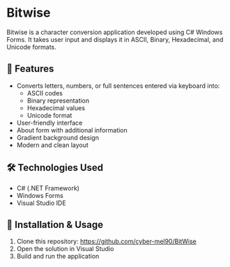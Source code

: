 # Bitwise

Bitwise is a character conversion application developed using C# Windows Forms. It takes user input and displays it in ASCII, Binary, Hexadecimal, and Unicode formats.

## 🚀 Features

- Converts letters, numbers, or full sentences entered via keyboard into:
  - ASCII codes
  - Binary representation
  - Hexadecimal values
  - Unicode format
- User-friendly interface
- About form with additional information
- Gradient background design
- Modern and clean layout


## 🛠️ Technologies Used

- C# (.NET Framework)
- Windows Forms
- Visual Studio IDE

## 📁 Installation & Usage

1. Clone this repository: https://github.com/cyber-mel90/BitWise
2. Open the solution in Visual Studio
3. Build and run the application
